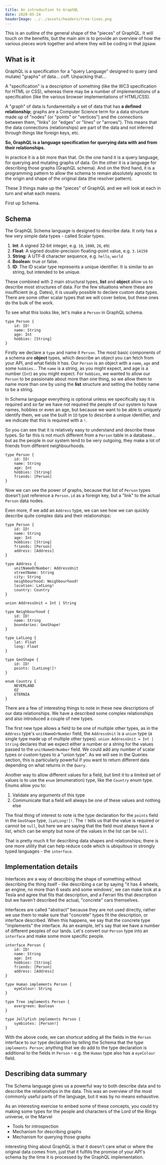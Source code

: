 ```yaml
---
title: An introduction to GraphQL
date: 2020-05-24
headerImage: ../../assets/headers/tree-lines.png
---
```


This is an outline of the general shape of the "pieces" of GraphQL. It will touch on the benefits, but the main aim is to provide an overview of how the various pieces work together and where they will be coding in that jigsaw.

## What is it

GraphQL is a specification for a "query Language" designed to query (and mutate) "graphs" of data... coff. Unpacking that...

A "specification" is a description of something (like the WC3 specification for HTML or CSS), whereas there may be a number of implementations of a specification (like the various browser implementations of HTML/CSS).

A "graph" of data is fundamentally a set of data that has **a defined relationship**; graphs are a Computer Science term for a data structure made up of "nodes" (or "points" or "vertices") and the connections between them, "links" (or "edges" or "lines" or "arrows"). This means that the data connections (relationships) are part of the data and not inferred through things like foreign keys, etc.

**So, GraphQL is a language specification for querying data with and from their relationships.**

In practice it is a bit more than that. On the one hand it is a query language, for querying and mutating graphs of data. On the other it is a language for describing those graphs (GraphQL schema). And on the third hand, it is a programming pattern to allow the schema to remain absolutely agnostic to the origin and shape of the original data (the resolver pattern).

These 3 things make up the "pieces" of GraphQL and we will look at each in turn and what each means.

First up Schema.

## Schema

The GraphQL Schema language is designed to describe data. It only has a few very simple data types - called Scalar types.

1. **Int**: A signed 32‐bit integer, e.g. `10`, `1000`, `26`, etc
2. **Float**: A signed double-precision floating-point value, e.g. `3.14159`
3. **String**: A UTF‐8 character sequence, e.g. `hello`, `world`
4. **Boolean**: true or false.
5. **ID**: The ID scalar type represents a unique identifier. It is similar to an string, but intended to be unique.

These combined with 2 main structural types, **list** and **object** allow us to describe most structures of data. For the few situations where these are insufficient (e.g. Dates), it is usually possible to declare custom data types. There are some other scalar types that we will cover below, but these ones do the bulk of the work.

To see what this looks like, let's make a `Person` in GraphQL schema.

```gql
type Person {
    id: ID!
    name: String
    age: Int
    hobbies: [String]
}
```

Firstly we declare a `type` and name it `Person`. The most basic components of a schema are **object** types, which describe an object you can fetch from your API, and what fields it has. Our `Person` is an object with a `name`, `age` and some `hobbies`... The `name` is a string, as you might expect, and age is a number (`Int`) as you might expect. For `hobbies`, we wanted to allow our `Person` to be passionate about more than one thing, so we allow them to name more than one by using the **list** structure and setting the hobby name to be a string.

In Schema language everything is optional unless we specifically say it is required and so far we have not required the people of our system to have names, hobbies or even an age, but because we want to be able to uniquely identify them, we use the built in `ID` type to describe a unique identifier, and we indicate that this is required with a `!`.

So you can see that it is relatively easy to understand and describe these types. So far this is not much different from a `Person` table in a database... but as the people in our system tend to be very outgoing, they make a lot of friends from different neighbourhoods.

```gql
type Person {
    id: ID!
    name: String
    age: Int
    hobbies: [String]
    friends: [Person]
}
```

Now we can see the power of graphs, because that list of `Person` types doesn't just reference a `Person.id` as a foreign key, but a "link" to the actual `Person` data nodes.

Even more, if we add an `Address` type, we can see how we can quickly describe quite complex data and their relationships:

```gql
type Person {
    id: ID!
    name: String
    age: Int
    hobbies: [String]
    friends: [Person]
    address: [Address]
}

type Address {
    unitNameOrNumber: AddressUnit
    streetName: String
    city: String
    neighbourhood: Neighbourhood!
    location: LatLong!
    country: Country
}

union AddressUnit = Int | String

type Neighbourhood {
    id: ID!
    name: String
    boundaries: GeoShape!
}

type LatLong {
    lat: Float
    long: Float
}

type GeoShape {
    id: ID!
    points: [LatLong!]!
}

enum Country {
    NEVERLAND
    OZ
    ETERNIA
}
```

There are a few of interesting things to note in these new descriptions of our data relationships. We have a described some complex relationships and also introduced a couple of new types.

The first new type allows a field to be one of multiple other types, as in the `Address` type's `unitNameOrNumber` field, the `AddressUnit` is a `union` type (a single type made up of multiple other types). `union AddressUnit = Int | String` declares that we expect either a number or a string for the values passed to the `unitNameOrNumber` field. We could add any number of scalar types or custom types to a "union type". As we will see in the Queries section, this is particularly powerful if you want to return different data depending on what returns in the `Query`.

Another way to allow different values for a field, but limit it to a limited set of values is to use the `enum` (enumeration) type, like the `Country` enum type. Enums allow you to:

1. Validate any arguments of this type
2. Communicate that a field will always be one of these values and nothing else

The final thing of interest to note is the type declaration for the `points` field in the `GeoShape` type, `[LatLong!]!`. The `!` tells us that the value is required or cannot be `null`, but here we are saying that the field must always have a list, which can be empty but none of the values in the list can be `null`.

That is pretty much it for describing data shapes and relationships; there is one more utility that can help reduce code which is ubiquitous in strongly typed languages - the `interface`.

## Implementation details

Interfaces are a way of describing the shape of something without describing the thing itself - like describing a car by saying "it has 4 wheels, an engine, no more than 6 seats and some windows', we can make look at a Tesla and agree that fits that description, and a Ferrari fits that description but we haven't described the actual, "concrete" cars themselves.

Interfaces are called "abstract" because they are not used directly, rather we use them to make sure that "concrete" types fit the description, or interface described. When this happens, we say that the concrete type "implements" the interface. As an example, let's say that we have a number of different peoples of our lands. Let's convert our `Person` type into an `interface` and make some more specific people.

```gql
interface Person {
    id: ID!
    name: String
    age: Int
    hobbies: [String]
    friends: [Person]
    address: [Address]
}

type Human implements Person {
    eyeColour: String
}

type Tree implements Person {
    evergreen: Boolean
}

type Jellyfish implements Person {
    symbiotes: [Person!]
}
```

With the above code, we can shortcut adding all the fields in the `Person` interface to our type declaration by telling the Schema that the type `implements Person`; anything that we do add to the type declaration is additional to the fields in `Person` - e.g. the `Human` type also has a `eyeColour` field.

## Describing data summary

The Schema language gives us a powerful way to both describe data and to describe the relationships in the data. This was an overview of the most commonly useful parts of the language, but it was by no means exhaustive.

As an interesting exercise to embed some of these concepts, you could try making some types for the people and characters of the Lord of the Rings universe, or the Marvel

-   Tools for introspection
-   Mechanism for describing graphs
-   Mechanism for querying those graphs

interesting thing about GraphQL is that it doesn't care what or where the original data comes from, just that it fulfills the promise of your API's schema by the time it is processed by the GraphQL implementation.
